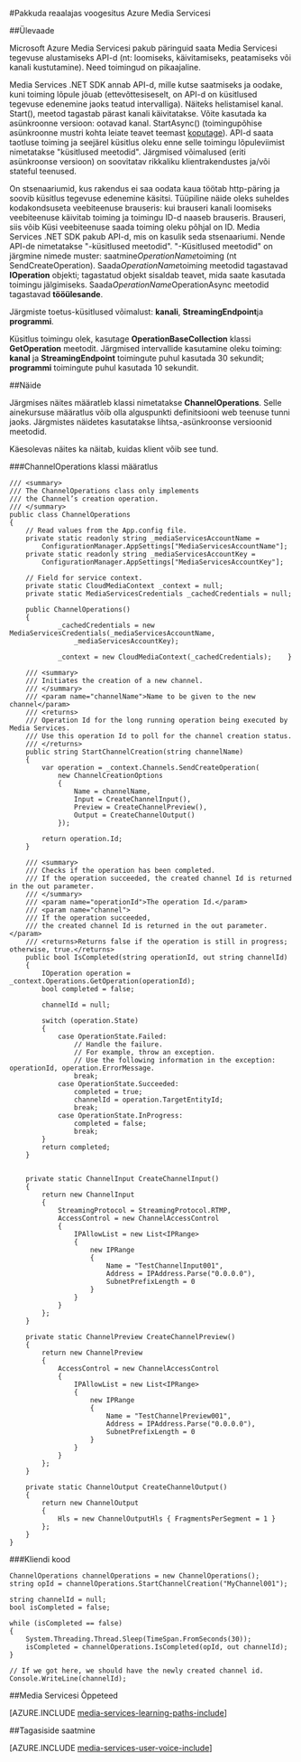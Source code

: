 <properties 
    pageTitle="Toiminguid küsitlused | Microsoft Azure'i" 
    description="See teema kirjeldab toiminguid küsitlus." 
    services="media-services" 
    documentationCenter="" 
    authors="juliako" 
    manager="erikre" 
    editor=""/>

<tags 
    ms.service="media-services" 
    ms.workload="media" 
    ms.tgt_pltfrm="na" 
    ms.devlang="na" 
    ms.topic="article" 
    ms.date="09/26/2016" 
    ms.author="juliako"/>


#<a name="delivering-live-streaming-with-azure-media-services"></a>Pakkuda reaalajas voogesitus Azure Media Servicesi

##<a name="overview"></a>Ülevaade

Microsoft Azure Media Servicesi pakub päringuid saata Media Servicesi tegevuse alustamiseks API-d (nt: loomiseks, käivitamiseks, peatamiseks või kanali kustutamine). Need toimingud on pikaajaline.

Media Services .NET SDK annab API-d, mille kutse saatmiseks ja oodake, kuni toiming lõpule jõuab (ettevõttesiseselt, on API-d on küsitlused tegevuse edenemine jaoks teatud intervalliga). Näiteks helistamisel kanal. Start(), meetod tagastab pärast kanali käivitatakse. Võite kasutada ka asünkroonne versioon: ootavad kanal. StartAsync() (toimingupõhise asünkroonne mustri kohta leiate teavet teemast [koputage](https://msdn.microsoft.com/library/hh873175(v=vs.110).aspx)). API-d saata taotluse toiming ja seejärel küsitlus oleku enne selle toimingu lõpuleviimist nimetatakse "küsitlused meetodid". Järgmised võimalused (eriti asünkroonse versioon) on soovitatav rikkaliku klientrakendustes ja/või stateful teenused.

On stsenaariumid, kus rakendus ei saa oodata kaua töötab http-päring ja soovib küsitlus tegevuse edenemine käsitsi. Tüüpiline näide oleks suheldes kodakondsuseta veebiteenuse brauseris: kui brauseri kanali loomiseks veebiteenuse käivitab toiming ja toimingu ID-d naaseb brauseris. Brauseri, siis võib Küsi veebiteenuse saada toiming oleku põhjal on ID. Media Services .NET SDK pakub API-d, mis on kasulik seda stsenaariumi. Nende API-de nimetatakse "-küsitlused meetodid".
"-Küsitlused meetodid" on järgmine nimede muster: saatmine*OperationName*toiming (nt SendCreateOperation). Saada*OperationName*toiming meetodid tagastavad **IOperation** objekti; tagastatud objekt sisaldab teavet, mida saate kasutada toimingu jälgimiseks. Saada*OperationName*OperationAsync meetodid tagastavad **tööülesande<IOperation>**.

Järgmiste toetus-küsitlused võimalust: **kanali**, **StreamingEndpoint**ja **programmi**.

Küsitlus toimingu olek, kasutage **OperationBaseCollection** klassi **GetOperation** meetodit. Järgmised intervallide kasutamine oleku toiming: **kanal** ja **StreamingEndpoint** toimingute puhul kasutada 30 sekundit; **programmi** toimingute puhul kasutada 10 sekundit.


##<a name="example"></a>Näide

Järgmises näites määratleb klassi nimetatakse **ChannelOperations**. Selle ainekursuse määratlus võib olla alguspunkti definitsiooni web teenuse tunni jaoks. Järgmistes näidetes kasutatakse lihtsa,-asünkroonse versioonid meetodid.

Käesolevas näites ka näitab, kuidas klient võib see tund.

###<a name="channeloperations-class-definition"></a>ChannelOperations klassi määratlus

    /// <summary> 
    /// The ChannelOperations class only implements 
    /// the Channel’s creation operation. 
    /// </summary> 
    public class ChannelOperations
    {
        // Read values from the App.config file.
        private static readonly string _mediaServicesAccountName =
            ConfigurationManager.AppSettings["MediaServicesAccountName"];
        private static readonly string _mediaServicesAccountKey =
            ConfigurationManager.AppSettings["MediaServicesAccountKey"];
    
        // Field for service context.
        private static CloudMediaContext _context = null;
        private static MediaServicesCredentials _cachedCredentials = null;
    
        public ChannelOperations()
        {
                _cachedCredentials = new MediaServicesCredentials(_mediaServicesAccountName,
                    _mediaServicesAccountKey);
    
                _context = new CloudMediaContext(_cachedCredentials);    }
    
        /// <summary>  
        /// Initiates the creation of a new channel.  
        /// </summary>  
        /// <param name="channelName">Name to be given to the new channel</param>  
        /// <returns>  
        /// Operation Id for the long running operation being executed by Media Services. 
        /// Use this operation Id to poll for the channel creation status. 
        /// </returns> 
        public string StartChannelCreation(string channelName)
        {
            var operation = _context.Channels.SendCreateOperation(
                new ChannelCreationOptions
                {
                    Name = channelName,
                    Input = CreateChannelInput(),
                    Preview = CreateChannelPreview(),
                    Output = CreateChannelOutput()
                });
    
            return operation.Id;
        }
    
        /// <summary> 
        /// Checks if the operation has been completed. 
        /// If the operation succeeded, the created channel Id is returned in the out parameter.
        /// </summary> 
        /// <param name="operationId">The operation Id.</param> 
        /// <param name="channel">
        /// If the operation succeeded, 
        /// the created channel Id is returned in the out parameter.</param>
        /// <returns>Returns false if the operation is still in progress; otherwise, true.</returns> 
        public bool IsCompleted(string operationId, out string channelId)
        {
            IOperation operation = _context.Operations.GetOperation(operationId);
            bool completed = false;
    
            channelId = null;
    
            switch (operation.State)
            {
                case OperationState.Failed:
                    // Handle the failure. 
                    // For example, throw an exception. 
                    // Use the following information in the exception: operationId, operation.ErrorMessage.
                    break;
                case OperationState.Succeeded:
                    completed = true;
                    channelId = operation.TargetEntityId;
                    break;
                case OperationState.InProgress:
                    completed = false;
                    break;
            }
            return completed;
        }
    
    
        private static ChannelInput CreateChannelInput()
        {
            return new ChannelInput
            {
                StreamingProtocol = StreamingProtocol.RTMP,
                AccessControl = new ChannelAccessControl
                {
                    IPAllowList = new List<IPRange>
                    {
                        new IPRange
                        {
                            Name = "TestChannelInput001",
                            Address = IPAddress.Parse("0.0.0.0"),
                            SubnetPrefixLength = 0
                        }
                    }
                }
            };
        }
    
        private static ChannelPreview CreateChannelPreview()
        {
            return new ChannelPreview
            {
                AccessControl = new ChannelAccessControl
                {
                    IPAllowList = new List<IPRange>
                    {
                        new IPRange
                        {
                            Name = "TestChannelPreview001",
                            Address = IPAddress.Parse("0.0.0.0"),
                            SubnetPrefixLength = 0
                        }
                    }
                }
            };
        }
    
        private static ChannelOutput CreateChannelOutput()
        {
            return new ChannelOutput
            {
                Hls = new ChannelOutputHls { FragmentsPerSegment = 1 }
            };
        }
    }

###<a name="the-client-code"></a>Kliendi kood

    ChannelOperations channelOperations = new ChannelOperations();
    string opId = channelOperations.StartChannelCreation("MyChannel001");
    
    string channelId = null;
    bool isCompleted = false;
    
    while (isCompleted == false)
    {
        System.Threading.Thread.Sleep(TimeSpan.FromSeconds(30));
        isCompleted = channelOperations.IsCompleted(opId, out channelId);
    }
    
    // If we got here, we should have the newly created channel id.
    Console.WriteLine(channelId);
 


##<a name="media-services-learning-paths"></a>Media Servicesi Õppeteed

[AZURE.INCLUDE [media-services-learning-paths-include](../../includes/media-services-learning-paths-include.md)]

##<a name="provide-feedback"></a>Tagasiside saatmine

[AZURE.INCLUDE [media-services-user-voice-include](../../includes/media-services-user-voice-include.md)]

